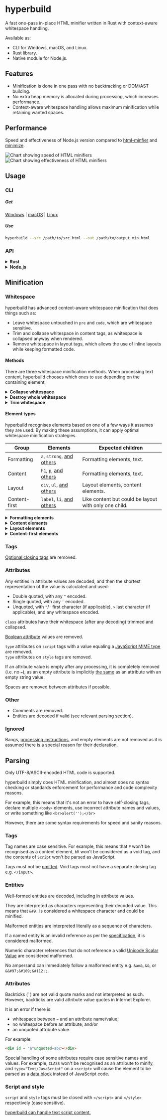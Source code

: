 # hyperbuild

A fast one-pass in-place HTML minifier written in Rust with context-aware whitespace handling.

Available as:
- CLI for Windows, macOS, and Linux.
- Rust library.
- Native module for Node.js.

## Features

- Minification is done in one pass with no backtracking or DOM/AST building.
- No extra heap memory is allocated during processing, which increases performance.
- Context-aware whitespace handling allows maximum minification while retaining wanted spaces.

## Performance

Speed and effectiveness of Node.js version compared to [html-minfier](https://github.com/kangax/html-minifier) and [minimize](https://github.com/Swaagie/minimize).

![Chart showing speed of HTML minifiers](./bench/speed.png) ![Chart showing effectiveness of HTML minifiers](./bench/minification.png)

## Usage

### CLI

##### Get

[Windows](https://wilsonl.in/hyperbuild/bin/0.0.12-windows-x86_64.exe) |
[macOS](https://wilsonl.in/hyperbuild/bin/0.0.12-macos-x86_64) |
[Linux](https://wilsonl.in/hyperbuild/bin/0.0.12-linux-x86_64)

##### Use

```bash
hyperbuild --src /path/to/src.html --out /path/to/output.min.html
```

### API

<details>
<summary><strong>Rust</strong></summary>

##### Get

```toml
[dependencies]
hyperbuild = "0.0.12"
```

##### Use

```rust
use hyperbuild::hyperbuild;

fn main() {
    let mut code = b"<p>  Hello, world!  </p>"; 
    match hyperbuild(&mut code) {
        Ok(minified_len) => {}
        Err(error_type, error_at_char_no) => {}
    };
}
```

</details>

<details>
<summary><strong>Node.js</strong></summary>

hyperbuild is available as a [Node.js native module](https://www.npmjs.com/package/hyperbuild), and supports Node.js versions 8 and higher.

##### Get

Using npm:

```bash
npm i hyperbuild
```

Using Yarn:

```bash
yarn add hyperbuild
```

##### Use

```js
const hyperbuild = require("hyperbuild");

const minified = hyperbuild.minify("<p>  Hello, world!  </p>");
```

</details>

## Minification

### Whitespace

hyperbuild has advanced context-aware whitespace minification that does things such as:

- Leave whitespace untouched in `pre` and `code`, which are whitespace sensitive.
- Trim and collapse whitespace in content tags, as whitespace is collapsed anyway when rendered.
- Remove whitespace in layout tags, which allows the use of inline layouts while keeping formatted code.

#### Methods

There are three whitespace minification methods. When processing text content, hyperbuild chooses which ones to use depending on the containing element.

<details>
<summary><strong>Collapse whitespace</strong></summary>

> **Applies to:** any element except [whitespace sensitive](./src/spec/tag/wss.rs) elements.

Reduce a sequence of whitespace characters in text nodes to a single space (U+0020).

<table><thead><tr><th>Before<th>After<tbody><tr><td>

```html
<p>↵
··The·quick·brown·fox↵
··jumps·over·the·lazy↵
··dog.↵
</p>
```

<td>

```html
<p>·The·quick·brown·fox·jumps·over·the·lazy·dog.·</p>
```

</table>
</details>

<details>
<summary><strong>Destroy whole whitespace</strong></summary>

> **Applies to:** any element except [whitespace sensitive](./src/spec/tag/wss.rs), [content](./src/spec/tag/content.rs), [content-first](./src/spec/tag/contentfirst.rs), and [formatting](./src/spec/tag/formatting.rs) elements.

Remove any text nodes that only consist of whitespace characters.

<table><thead><tr><th>Before<th>After<tbody><tr><td>

```html
<ul>↵
··<li>A</li>↵
··<li>B</li>↵
··<li>C</li>↵
</ul>
```

<td>

```html
<ul>↵
··<li>A</li><li>B</li><li>C</li>↵
</ul>
```

</table>
</details>

<details>
<summary><strong>Trim whitespace</strong></summary>

> **Applies to:** any element except [whitespace sensitive](./src/spec/tag/wss.rs) and [formatting](./src/spec/tag/formatting.rs) elements.

Remove any leading/trailing whitespace from any leading/trailing text nodes of a tag.

<table><thead><tr><th>Before<th>After<tbody><tr><td>

```html
<p>↵
··Hey,·I·<em>just</em>·found↵
··out·about·this·<strong>cool</strong>·website!↵
··<sup>[1]</sup>↵
</p>
```

<td>

```html
<p>Hey,·I·<em>just</em>·found↵
··out·about·this·<strong>cool</strong>·website!↵
··<sup>[1]</sup></p>
```

</table>
</details>

#### Element types

hyperbuild recognises elements based on one of a few ways it assumes they are used. By making these assumptions, it can apply optimal whitespace minification strategies.

|Group|Elements|Expected children|
|---|---|---|
|Formatting|`a`, `strong`, [and others](./src/spec/tag/formatting.rs)|Formatting elements, text.|
|Content|`h1`, `p`, [and others](./src/spec/tag/content.rs)|Formatting elements, text.|
|Layout|`div`, `ul`, [and others](./src/spec/tag/layout.rs)|Layout elements, content elements.|
|Content-first|`label`, `li`, [and others](./src/spec/tag/contentfirst.rs)|Like content but could be layout with only one child.|

<details>
<summary><strong>Formatting elements</strong></summary>

> Whitespace is collapsed.

Formatting elements are usually inline elements that wrap around part of some text in a content element, so its whitespace isn't trimmed as they're probably part of the content.

</details>

<details>
<summary><strong>Content elements</strong></summary>

> Whitespace is trimmed and collapsed.

Content elements usually represent a contiguous and complete unit of content such as a paragraph. As such, whitespace is significant but sequences of them are most likely due to formatting.

###### Before

```html
<p>↵
··Hey,·I·<em>just</em>·found↵
··out·about·this·<strong>cool</strong>·website!↵
··<sup>[1]</sup>↵
</p>
```

###### After

```html
<p>Hey,·I·<em>just</em>·found·out·about·this·<strong>cool</strong>·website!·<sup>[1]</sup></p>
```

</details>

<details>
<summary><strong>Layout elements</strong></summary>

> Whitespace is trimmed and collapsed. Whole whitespace is removed.

These elements should only contain other elements and no text. This makes it possible to remove whole whitespace, which is useful when using `display: inline-block` so that whitespace between elements (e.g. indentation) does not alter layout and styling.

###### Before

```html
<ul>↵
··<li>A</li>↵
··<li>B</li>↵
··<li>C</li>↵
</ul>
```

###### After

```html
<ul><li>A</li><li>B</li><li>C</li></ul>
```

</details>

<details>
<summary><strong>Content-first elements</strong></summary>

> Whitespace is trimmed and collapsed.

These elements are usually like content elements but are occasionally used like a layout element with one child. Whole whitespace is not removed as it might contain content, but this is OK for using as layout as there is only one child and whitespace is trimmed.

###### Before

```html
<li>↵
··<article>↵
····<section></section>↵
····<section></section>↵
··</article>↵
</li>
```

###### After

```html
<li><article><section></section><section></section></article></li>
```

</details>

### Tags

[Optional closing tags](https://html.spec.whatwg.org/multipage/syntax.html#syntax-tag-omission) are removed.

### Attributes

Any entities in attribute values are decoded, and then the shortest representation of the value is calculated and used:

- Double quoted, with any `"` encoded.
- Single quoted, with any `'` encoded.
- Unquoted, with `"`/`'` first character (if applicable), `>` last character (if applicable), and any whitespace encoded.

`class` attributes have their whitespace (after any decoding) trimmed and collapsed.

[Boolean attribute](./gen/boolean_attrs.json) values are removed.

`type` attributes on `script` tags with a value equaling a [JavaScript MIME type](https://mimesniff.spec.whatwg.org/#javascript-mime-type) are removed.  
`type` attributes on `style` tags are removed.  

If an attribute value is empty after any processing, it is completely removed (i.e. no `=`), as an empty attribute is implicitly [the same](https://html.spec.whatwg.org/multipage/syntax.html#attributes-2) as an attribute with an empty string value.

Spaces are removed between attributes if possible.

### Other

- Comments are removed.
- Entities are decoded if valid (see relevant parsing section).

### Ignored

Bangs, [processing instructions](https://en.wikipedia.org/wiki/Processing_Instruction), and empty elements are not removed as it is assumed there is a special reason for their declaration.

## Parsing

Only UTF-8/ASCII-encoded HTML code is supported.

hyperbuild simply does HTML minification, and almost does no syntax checking or standards enforcement for performance and code complexity reasons.

For example, this means that it's not an error to have self-closing tags, declare multiple `<body>` elements, use incorrect attribute names and values, or write something like `<br>alert('');</br>`

However, there are some syntax requirements for speed and sanity reasons.

### Tags

Tag names are case sensitive. For example, this means that `P` won't be recognised as a content element, `bR` won't be considered as a void tag, and the contents of `Script` won't be parsed as JavaScript.

Tags must not be [omitted](https://html.spec.whatwg.org/multipage/syntax.html#syntax-tag-omission). Void tags must not have a separate closing tag e.g. `</input>`.

### Entities

Well-formed entities are decoded, including in attribute values.

They are interpreted as characters representing their decoded value. This means that `&#9;` is considered a whitespace character and could be minified.

Malformed entities are interpreted literally as a sequence of characters.

If a named entity is an invalid reference as per the [specification](https://html.spec.whatwg.org/multipage/named-characters.html#named-character-references), it is considered malformed.

Numeric character references that do not reference a valid [Unicode Scalar Value](https://www.unicode.org/glossary/#unicode_scalar_value) are considered malformed.

No ampersand can immediately follow a malformed entity e.g. `&am&`, `&&`, or `&&#97;&#109;&#112;;`.

### Attributes

Backticks (`` ` ``) are not valid quote marks and not interpreted as such.
However, backticks are valid attribute value quotes in Internet Explorer.

It is an error if there is:

- whitespace between `=` and an attribute name/value;
- no whitespace before an attribute; and/or
- an unquoted attribute value.

For example:

```html
<div id = "a"unquoted=abc></div>
```

Special handling of some attributes require case sensitive names and values. For example, `CLASS` won't be recognised as an attribute to minify, and `type="Text/JavaScript"` on a `<script>` will cause the element to be parsed as a [data block](https://html.spec.whatwg.org/dev/scripting.html#data-block) instead of JavaScript code.

### Script and style

`script` and `style` tags must be closed with `</script>` and `</style>` respectively (case sensitive).

[hyperbuild can handle text script content.](./notes/Text%20script%20content.md)
